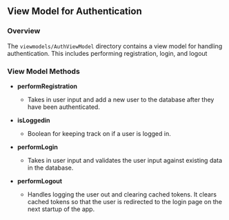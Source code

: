 ## View Model for Authentication

### Overview

The `viewmodels/AuthViewModel` directory contains a view model for handling authentication. This includes performing registration, login, and logout

### View Model Methods

- **performRegistration**
    - Takes in user input and add a new user to the database after they have been authenticated.

- **isLoggedin**
    - Boolean for keeping track on if a user is logged in.

- **performLogin**
    - Takes in user input and validates the user input against existing data in the database.

- **performLogout**
    - Handles logging the user out and clearing cached tokens. It clears cached tokens so that the user is redirected to the login page on the next startup of the app.